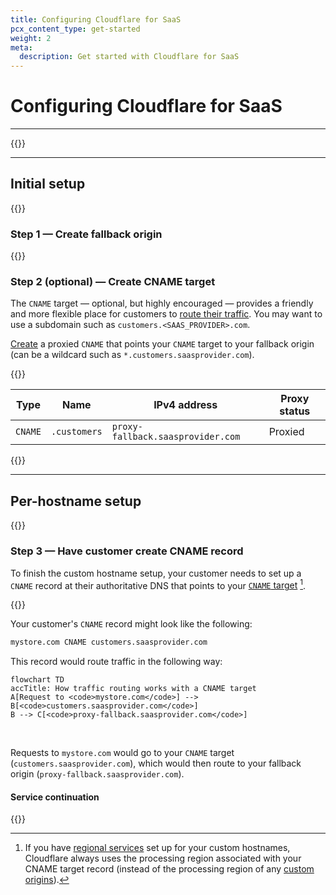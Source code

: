 ```yaml
---
title: Configuring Cloudflare for SaaS
pcx_content_type: get-started
weight: 2
meta:
  description: Get started with Cloudflare for SaaS
---
```


# Configuring Cloudflare for SaaS

---

{{<render file="_get-started-prereqs.md">}}

---

## Initial setup

{{<render file="_get-started-initial-setup-preamble.md">}}
<br/>

### Step 1 — Create fallback origin

{{<render file="_get-started-fallback-origin.md" noMarkdown=true >}}

### Step 2 (optional) — Create CNAME target

The `CNAME` target — optional, but highly encouraged — provides a friendly and more flexible place for customers to [route their traffic](#step-5--have-customer-create-a-cname-record). You may want to use a subdomain such as `customers.<SAAS_PROVIDER>.com`.

[Create](/dns/manage-dns-records/how-to/create-dns-records/#create-dns-records) a proxied `CNAME` that points your `CNAME` target to your fallback origin (can be a wildcard such as `*.customers.saasprovider.com`).

{{<example>}}

| **Type** | **Name** | **IPv4 address** | **Proxy status** |
| -------- | -------- | ---------------- | ---------------- |
| `CNAME`       | `.customers` | `proxy-fallback.saasprovider.com` | Proxied       |

{{</example>}}

---

## Per-hostname setup

{{<render file="_get-started-per-hostname.md" noMarkdown=true >}}

### Step 3 — Have customer create CNAME record

To finish the custom hostname setup, your customer needs to set up a `CNAME` record at their authoritative DNS that points to your [`CNAME` target](#step-2-optional--create-cname-target) [^1].

{{<render file="_get-started-check-statuses.md">}}

Your customer's `CNAME` record might look like the following:

```txt
mystore.com CNAME customers.saasprovider.com
```

This record would route traffic in the following way:

```mermaid
flowchart TD
accTitle: How traffic routing works with a CNAME target
A[Request to <code>mystore.com</code>] --> B[<code>customers.saasprovider.com</code>]
B --> C[<code>proxy-fallback.saasprovider.com</code>]
```
<br/>

Requests to `mystore.com` would go to your `CNAME` target (`customers.saasprovider.com`), which would then route to your fallback origin (`proxy-fallback.saasprovider.com`).

[^1]: If you have [regional services](/data-localization/regional-services/) set up for your custom hostnames, Cloudflare always uses the processing region associated with your CNAME target record (instead of the processing region of any [custom origins](/cloudflare-for-platforms/cloudflare-for-saas/start/advanced-settings/custom-origin/)).

#### Service continuation

{{<render file="_get-started-service-continuation.md">}}